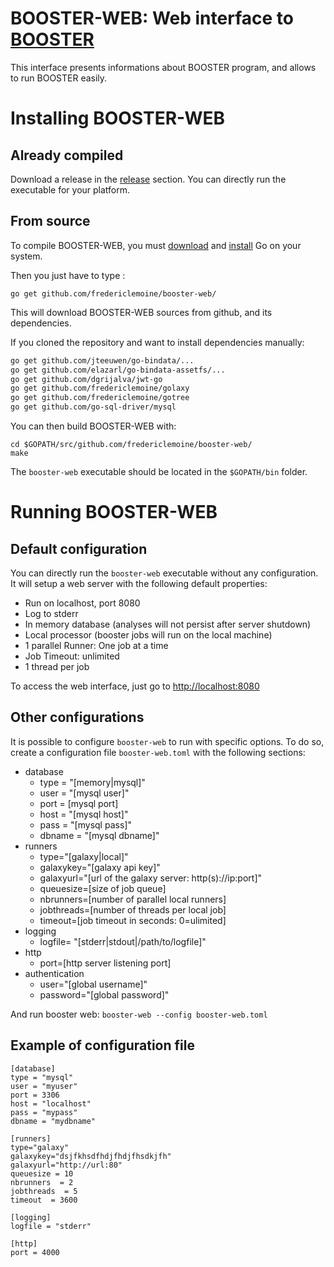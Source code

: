 # BOOSTER-WEB: Web interface to [BOOSTER](http://booster.c3bi.pasteur.fr)
This interface presents informations about BOOSTER program, and allows to run BOOSTER easily.

# Installing BOOSTER-WEB
## Already compiled
Download a release in the [release](https://github.com/fredericlemoine/booster-web/releases) section. You can directly run the executable for your platform.

## From source
To compile BOOSTER-WEB, you must [download](https://golang.org/dl/) and [install](https://golang.org/doc/install) Go on your system.

Then you just have to type :
```
go get github.com/fredericlemoine/booster-web/
```
This will download BOOSTER-WEB sources from github, and its dependencies.

If you cloned the repository and want to install dependencies manually:

```bash
go get github.com/jteeuwen/go-bindata/...
go get github.com/elazarl/go-bindata-assetfs/...
go get github.com/dgrijalva/jwt-go
go get github.com/fredericlemoine/golaxy
go get github.com/fredericlemoine/gotree
go get github.com/go-sql-driver/mysql
```

You can then build BOOSTER-WEB with:
```
cd $GOPATH/src/github.com/fredericlemoine/booster-web/
make
```

The `booster-web` executable should be located in the `$GOPATH/bin` folder.

# Running BOOSTER-WEB
## Default configuration
You can directly run the `booster-web` executable without any configuration. It will setup a web server with the following default properties:
* Run on localhost, port 8080
* Log to stderr
* In memory database (analyses will not persist after server shutdown)
* Local processor (booster jobs will run on the local machine)
* 1 parallel Runner: One job at a time
* Job Timeout: unlimited
* 1 thread per job

To access the web interface, just go to [http://localhost:8080](http://localhost:8080)

## Other configurations
It is possible to configure `booster-web` to run with specific options. To do so, create a configuration file `booster-web.toml` with the following sections:
* database
  * type = "[memory|mysql]"
  * user = "[mysql user]"
  * port = [mysql port]
  * host = "[mysql host]"
  * pass = "[mysql pass]"
  * dbname = "[mysql dbname]"
* runners
  * type="[galaxy|local]"
  * galaxykey="[galaxy api key]"
  * galaxyurl="[url of the galaxy server: http(s)://ip:port]"
  * queuesize=[size of job queue]
  * nbrunners=[number of parallel local runners]
  * jobthreads=[number of threads per local job]
  * timeout=[job timeout in seconds: 0=ulimited]
* logging
  * logfile= "[stderr|stdout|/path/to/logfile]"
* http
  * port=[http server listening port]
* authentication
  * user="[global username]"
  * password="[global password]"
  
And run booster web: `booster-web --config booster-web.toml`

## Example of configuration file
```
[database]
type = "mysql"
user = "myuser"
port = 3306
host = "localhost"
pass = "mypass"
dbname = "mydbname"

[runners]
type="galaxy"
galaxykey="dsjfkhsdfhdjfhdjfhsdkjfh"
galaxyurl="http://url:80"
queuesize = 10
nbrunners  = 2
jobthreads  = 5
timeout  = 3600

[logging]
logfile = "stderr"

[http]
port = 4000
```
